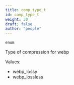 ```yaml
---
title: comp_type_t
id: comp_type_t
weight: 30
draft: false
author: "people"
---
```


`enum`

Type of compression for webp

Values:
* webp_lossy
* webp_lossless

